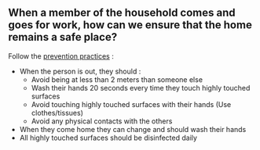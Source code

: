 ## When a member of the household comes and goes for work, how can we ensure that the home remains a safe place?

Follow the [prevention practices](https://www.canada.ca/en/public-health/services/diseases/2019-novel-coronavirus-infection/prevention-risks.html#hygiene) :

- When the person is out, they should : 
  - Avoid being at less than 2 meters than someone else 
   - Wash their hands 20 seconds every time they touch highly touched surfaces 
   - Avoid touching highly touched surfaces with their hands (Use clothes/tissues) 
   - Avoid any physical contacts with the others
- When they come home they can change and should wash their hands
- All highly touched surfaces should be disinfected daily
